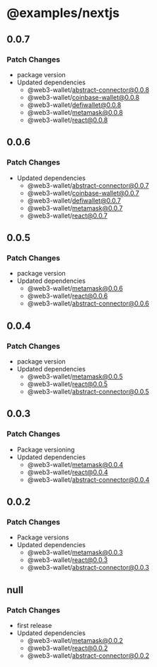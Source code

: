 # @examples/nextjs

## 0.0.7

### Patch Changes

- package version
- Updated dependencies
  - @web3-wallet/abstract-connector@0.0.8
  - @web3-wallet/coinbase-wallet@0.0.8
  - @web3-wallet/defiwallet@0.0.8
  - @web3-wallet/metamask@0.0.8
  - @web3-wallet/react@0.0.8

## 0.0.6

### Patch Changes

- Updated dependencies
  - @web3-wallet/abstract-connector@0.0.7
  - @web3-wallet/coinbase-wallet@0.0.7
  - @web3-wallet/defiwallet@0.0.7
  - @web3-wallet/metamask@0.0.7
  - @web3-wallet/react@0.0.7

## 0.0.5

### Patch Changes

- package version
- Updated dependencies
  - @web3-wallet/metamask@0.0.6
  - @web3-wallet/react@0.0.6
  - @web3-wallet/abstract-connector@0.0.6

## 0.0.4

### Patch Changes

- package version
- Updated dependencies
  - @web3-wallet/metamask@0.0.5
  - @web3-wallet/react@0.0.5
  - @web3-wallet/abstract-connector@0.0.5

## 0.0.3

### Patch Changes

- Package versioning
- Updated dependencies
  - @web3-wallet/metamask@0.0.4
  - @web3-wallet/react@0.0.4
  - @web3-wallet/abstract-connector@0.0.4

## 0.0.2

### Patch Changes

- Package versions
- Updated dependencies
  - @web3-wallet/metamask@0.0.3
  - @web3-wallet/react@0.0.3
  - @web3-wallet/abstract-connector@0.0.3

## null

### Patch Changes

- first release
- Updated dependencies
  - @web3-wallet/metamask@0.0.2
  - @web3-wallet/react@0.0.2
  - @web3-wallet/abstract-connector@0.0.2
